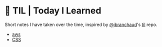 # 📝 TIL | Today I Learned

Short notes I have taken over the time, inspired by [@jbranchaud](https://github.com/jbranchaud)'s [til](https://github.com/jbranchaud/til) repo.

- [aws](/aws)
- [CSS](/css)
